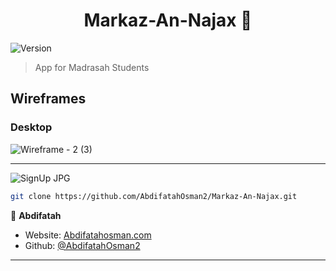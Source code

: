 <h1 align="center">Markaz-An-Najax 📝</h1>

<p>
  <img alt="Version" src="https://img.shields.io/badge/version-0.1-blue.svg?cacheSeconds=2592000" />
</p>

> App for Madrasah Students

## Wireframes
### Desktop

![Wireframe - 2 (3)](https://github.com/AbdifatahOsman2/Markaz-An-Najax/assets/88213280/a6ccf815-f82b-4a87-9a33-736821bdb246)

***
![SignUp JPG](https://github.com/AbdifatahOsman2/Markaz-An-Najax/assets/88213280/e3207494-b5d3-48f3-b5ea-cc09c2e6a799)



   ```bash
   git clone https://github.com/AbdifatahOsman2/Markaz-An-Najax.git

   ```

👤 **Abdifatah**

* Website: [Abdifatahosman.com](https://abdifatahosman.com/)
* Github: [@AbdifatahOsman2](https://github.com/AbdifatahOsman2)

***
